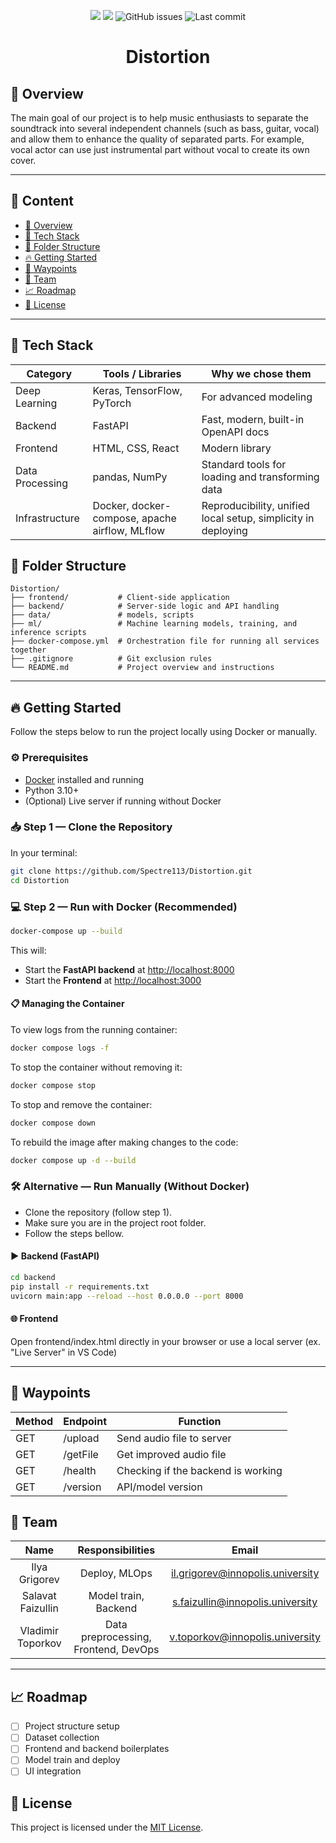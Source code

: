 <p align="center">
  <img src="https://img.shields.io/badge/status-in%20progress-yellow.svg">
  <img src="https://img.shields.io/badge/license-MIT-blue.svg">
  <img src="https://img.shields.io/github/issues/Spectre113/Distortion" alt="GitHub issues">
  <img src="https://img.shields.io/github/last-commit/Spectre113/Distortion" alt="Last commit">
</p>

<h1 align="center">Distortion</h1>

## 📌 Overview

The main goal of our project is to help music enthusiasts to separate the soundtrack into several independent channels (such as bass, guitar, vocal) and allow them to enhance the quality of separated parts. For example, vocal actor can use just instrumental part without vocal to create its own cover.

---


## 📖 Content
- [📌 Overview](#-overview)
- [🚀 Tech Stack](#-tech-stack)
- [📁 Folder Structure](#-folder-structure)
- [🔥 Getting Started](#-getting-started)
- [📍 Waypoints](#-waypoints)
- [👥 Team](#-team)
- [📈 Roadmap](#-roadmap)
- [📝 License](#-license)

---

## 🚀 Tech Stack

| Category       | Tools / Libraries                              | Why we chose them                             |
|----------------|------------------------------------------------|-----------------------------------------------|
| Deep Learning  | Keras, TensorFlow, PyTorch     | For advanced modeling |
| Backend        | FastAPI                                      | Fast, modern, built-in OpenAPI docs           |
| Frontend       | HTML, CSS, React                    | Modern library |
| Data Processing| pandas, NumPy                              | Standard tools for loading and transforming data |
| Infrastructure | Docker, docker-compose, apache airflow, MLflow                     | Reproducibility, unified local setup, simplicity in deploying          |

## 📁 Folder Structure

```
Distortion/
├── frontend/           # Client-side application
├── backend/            # Server-side logic and API handling
├── data/               # models, scripts
├── ml/                 # Machine learning models, training, and inference scripts
├── docker-compose.yml  # Orchestration file for running all services together
├── .gitignore          # Git exclusion rules
└── README.md           # Project overview and instructions
```

---

## 🔥 Getting Started

Follow the steps below to run the project locally using Docker or manually.

### ⚙️ Prerequisites

- [Docker](https://www.docker.com/products/docker-desktop) installed and running
- Python 3.10+
- (Optional) Live server if running without Docker

### 📥 Step 1 — Clone the Repository

In your terminal:

```bash
git clone https://github.com/Spectre113/Distortion.git
cd Distortion
```

### 💻 Step 2 — Run with Docker (Recommended)

```bash
docker-compose up --build
```
This will:
- Start the **FastAPI backend** at [http://localhost:8000](http://localhost:8000)
- Start the **Frontend** at [http://localhost:3000](http://localhost:3000)

#### 📋 Managing the Container

To view logs from the running container:
```bash
docker compose logs -f
```

To stop the container without removing it:
```bash
docker compose stop
```

To stop and remove the container:
```bash
docker compose down
```

To rebuild the image after making changes to the code:
```bash
docker compose up -d --build
```

### 🛠 Alternative — Run Manually (Without Docker)
- Clone the repository (follow step 1).
- Make sure you are in the project root folder.
- Follow the steps bellow.

#### ▶️ Backend (FastAPI)
```bash
cd backend
pip install -r requirements.txt
uvicorn main:app --reload --host 0.0.0.0 --port 8000
```
#### 🌐 Frontend
Open frontend/index.html directly in your browser or use a local server (ex. "Live Server" in VS Code)

---

## 📍 Waypoints

| Method | Endpoint                    | Function                                                              |
| -----  | --------------------------- | --------------------------------------------------------------------- |
| GET    | /upload                     | Send audio file to server                                        |
| GET    | /getFile | Get improved audio file                                                |
| GET    | /health                     | Checking if the backend is working                                    |
| GET    | /version                    | API/model version                                                     |          

## 👥 Team


|       **Name**       |                     **Responsibilities**               |      **Email**      |
|:--------------------:|:-----------------------------------------------:|:--------------------------:|
| Ilya Grigorev        | Deploy, MLOps |         il.grigorev@innopolis.university                 |
| Salavat Faizullin    | Model train, Backend      |               s.faizullin@innopolis.university           |
| Vladimir Toporkov    | Data preprocessing, Frontend, DevOps      |               v.toporkov@innopolis.university           |

---

## 📈 Roadmap
- [ ] Project structure setup
- [ ] Dataset collection
- [ ] Frontend and backend boilerplates
- [ ] Model train and deploy
- [ ] UI integration

## 📝 License

This project is licensed under the [MIT License](LICENSE).
